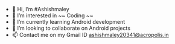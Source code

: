 - 👋 Hi, I’m #Ashishmaley
- 👀 I’m interested in ~~ Coding ~~
- 🌱 I’m currently learning Android development
- 💞️ I’m looking to collaborate on Android projects
- 📫 Contact me on my Gmail ID ashishmaley20341@acropolis.in

<!---
Ashishmaley/Ashishmaley is a ✨ special ✨ repository because its `README.md` (this file) appears on your GitHub profile.
You can click the Preview link to take a look at your changes.
--->
